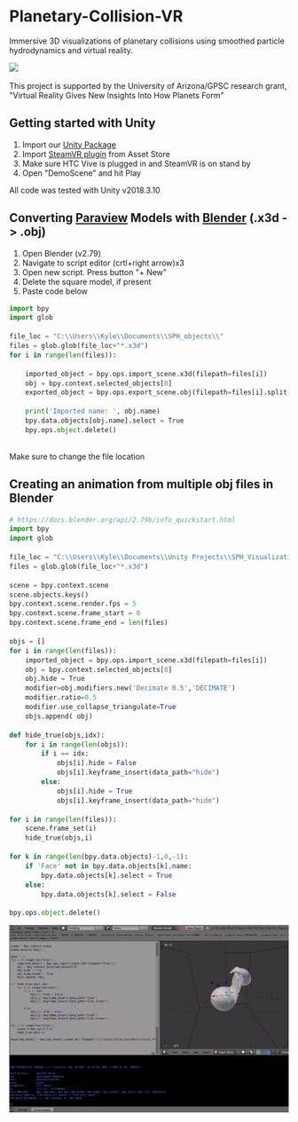 # Planetary-Collision-VR
Immersive 3D visualizations of planetary collisions using smoothed particle hydrodynamics and virtual reality. 

![](figures/sph_unity_vr.gif)

This project is supported by the University of Arizona/GPSC research grant, "Virtual Reality Gives New Insights Into How Planets Form"

## Getting started with Unity
1. Import our [Unity Package](https://drive.google.com/file/d/16RV8RiZHvaY7cy8e_RRx_m3EnEvnhdvy/view?usp=sharing)
2. Import [SteamVR plugin](https://assetstore.unity.com/packages/tools/integration/steamvr-plugin-32647) from Asset Store
3. Make sure HTC Vive is plugged in and SteamVR is on stand by
4. Open "DemoScene" and hit Play

All code was tested with Unity v2018.3.10

## Converting [Paraview](https://www.paraview.org/) Models with [Blender](https://www.blender.org/) (.x3d -> .obj)

1. Open Blender (v2.79)
2. Navigate to script editor (crtl+right arrow)x3
3. Open new script. Press button "+ New"
4. Delete the square model, if present
5. Paste code below 
```python
import bpy
import glob 

file_loc = "C:\\Users\\Kyle\\Documents\\SPH_objects\\"
files = glob.glob(file_loc+"*.x3d")
for i in range(len(files)):

    imported_object = bpy.ops.import_scene.x3d(filepath=files[i])
    obj = bpy.context.selected_objects[0]
    exported_object = bpy.ops.export_scene.obj(filepath=files[i].split('.x3d')[0]+'.obj')

    print('Imported name: ', obj.name)
    bpy.data.objects[obj.name].select = True   
    bpy.ops.object.delete()
    
```
Make sure to change the file location

## Creating an animation from multiple obj files in Blender 
```python
# https://docs.blender.org/api/2.79b/info_quickstart.html
import bpy
import glob 

file_loc = "C:\\Users\\Kyle\\Documents\\Unity Projects\\SPH_Visualization\\Assets\\models\\"
files = glob.glob(file_loc+"*.x3d")

scene = bpy.context.scene
scene.objects.keys()
bpy.context.scene.render.fps = 5
bpy.context.scene.frame_start = 0
bpy.context.scene.frame_end = len(files)

objs = [] 
for i in range(len(files)):
    imported_object = bpy.ops.import_scene.x3d(filepath=files[i])
    obj = bpy.context.selected_objects[0]
    obj.hide = True
    modifier=obj.modifiers.new('Decimate 0.5','DECIMATE')
    modifier.ratio=0.5
    modifier.use_collapse_triangulate=True
    objs.append( obj)

def hide_true(objs,idx):
    for i in range(len(objs)):
        if i == idx:
            objs[i].hide = False
            objs[i].keyframe_insert(data_path="hide")
        else:
            objs[i].hide = True
            objs[i].keyframe_insert(data_path="hide")

for i in range(len(files)):
    scene.frame_set(i)    
    hide_true(objs,i)

for k in range(len(bpy.data.objects)-1,0,-1):
    if 'Face' not in bpy.data.objects[k].name:
        bpy.data.objects[k].select = True
    else: 
        bpy.data.objects[k].select = False 

bpy.ops.object.delete()
```

![](figures/blender_anim.gif)
